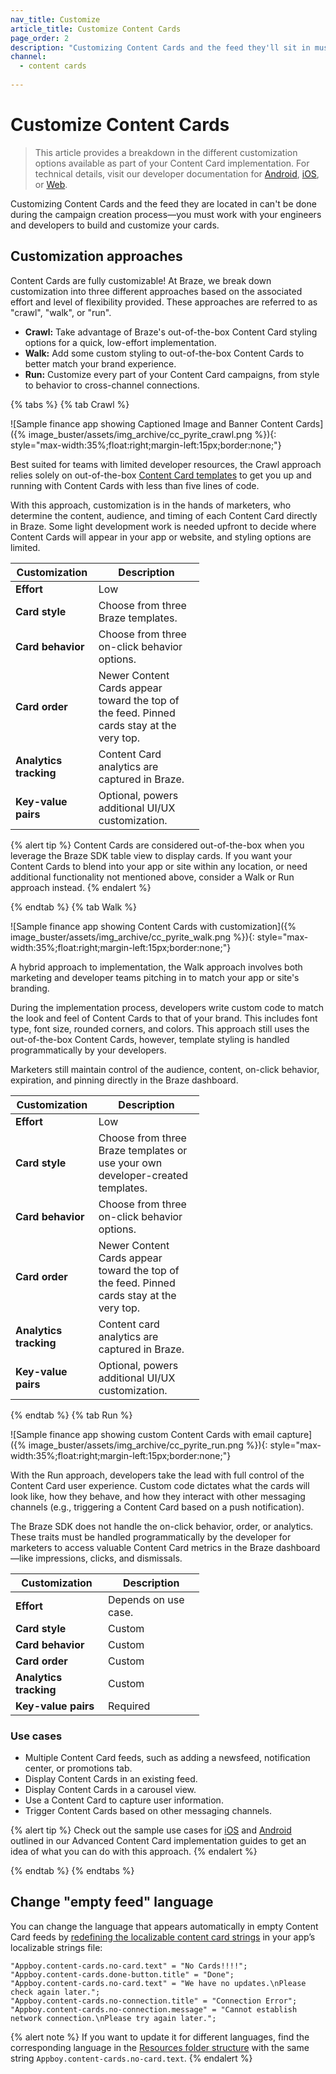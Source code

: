 ```yaml
---
nav_title: Customize
article_title: Customize Content Cards
page_order: 2
description: "Customizing Content Cards and the feed they'll sit in must be done with your engineers and developers."
channel:
  - content cards
  
---
```


# Customize Content Cards

> This article provides a breakdown in the different customization options available as part of your Content Card implementation. For technical details, visit our developer documentation for [Android][1], [iOS][2], or [Web][3].

Customizing Content Cards and the feed they are located in can't be done during the campaign creation process—you must work with your engineers and developers to build and customize your cards.

## Customization approaches

Content Cards are fully customizable! At Braze, we break down customization into three different approaches based on the associated effort and level of flexibility provided. These approaches are referred to as "crawl", "walk", or "run".

- **Crawl:** Take advantage of Braze's out-of-the-box Content Card styling options for a quick, low-effort implementation.
- **Walk:** Add some custom styling to out-of-the-box Content Cards to better match your brand experience.
- **Run:** Customize every part of your Content Card campaigns, from style to behavior to cross-channel connections.

<style>
table {
  width: 60%;
}
table td {
    word-break: break-word;
}
</style>

{% tabs %}
{% tab Crawl %}

![Sample finance app showing Captioned Image and Banner Content Cards]({% image_buster/assets/img_archive/cc_pyrite_crawl.png %}){: style="max-width:35%;float:right;margin-left:15px;border:none;"}

Best suited for teams with limited developer resources, the Crawl approach relies solely on out-of-the-box [Content Card templates]({{site.baseurl}}/user_guide/message_building_by_channel/content_cards/creative_details/) to get you up and running with Content Cards with less than five lines of code.

With this approach, customization is in the hands of marketers, who determine the content, audience, and timing of each Content Card directly in Braze. Some light development work is needed upfront to decide where Content Cards will appear in your app or website, and styling options are limited.

<table>
<thead>
  <tr>
    <th>Customization</th>
    <th>Description</th>
  </tr>
</thead>
<tbody>
  <tr>
    <td><b>Effort</b></td>
    <td>Low</td>
  </tr>
  <tr>
    <td><b>Card style</b></td>
    <td>Choose from three Braze templates.</td>
  </tr>
  <tr>
    <td><b>Card behavior</b></td>
    <td>Choose from three on-click behavior options.</td>
  </tr>
  <tr>
    <td><b>Card order</b></td>
    <td>Newer Content Cards appear toward the top of the feed. Pinned cards stay at the very top.</td> 
  </tr>
  <tr>
    <td><b>Analytics tracking</b></td>
    <td>Content Card analytics are captured in Braze.</td>
  </tr>
  <tr>
    <td><b>Key-value pairs</b></td>
    <td>Optional, powers additional UI/UX customization.</td>
  </tr>
</tbody>
</table>

{% alert tip %}
Content Cards are considered out-of-the-box when you leverage the Braze SDK table view to display cards. If you want your Content Cards to blend into your app or site within any location, or need additional functionality not mentioned above, consider a Walk or Run approach instead.
{% endalert %}

{% endtab %}
{% tab Walk %}

![Sample finance app showing Content Cards with customization]({% image_buster/assets/img_archive/cc_pyrite_walk.png %}){: style="max-width:35%;float:right;margin-left:15px;border:none;"}

A hybrid approach to implementation, the Walk approach involves both marketing and developer teams pitching in to match your app or site's branding. 

During the implementation process, developers write custom code to match the look and feel of Content Cards to that of your brand. This includes font type, font size, rounded corners, and colors. This approach still uses the out-of-the-box Content Cards, however, template styling is handled programmatically by your developers.

Marketers still maintain control of the audience, content, on-click behavior, expiration, and pinning directly in the Braze dashboard.

<table>
<thead>
  <tr>
    <th>Customization</th>
    <th>Description</th>
  </tr>
</thead>
<tbody>
  <tr>
    <td><b>Effort</b></td>
    <td>Low</td>
  </tr>
  <tr>
    <td><b>Card style</b></td>
    <td>Choose from three Braze templates or use your own developer-created templates.</td>
  </tr>
  <tr>
    <td><b>Card behavior</b></td>
    <td>Choose from three on-click behavior options.</td>
  </tr>
  <tr>
    <td><b>Card order</b></td>
    <td>Newer Content Cards appear toward the top of the feed. Pinned cards stay at the very top.</td>
  </tr>
  <tr>
    <td><b>Analytics tracking</b></td>
    <td>Content card analytics are captured in Braze.</td>
  </tr>
  <tr>
    <td><b>Key-value pairs</b></td>
    <td>Optional, powers additional UI/UX customization.</td>
  </tr>
</tbody>
</table>

{% endtab %}
{% tab Run %}

![Sample finance app showing custom Content Cards with email capture]({% image_buster/assets/img_archive/cc_pyrite_run.png %}){: style="max-width:35%;float:right;margin-left:15px;border:none;"}

With the Run approach, developers take the lead with full control of the Content Card user experience. Custom code dictates what the cards will look like, how they behave, and how they interact with other messaging channels (e.g., triggering a Content Card based on a push notification). 

The Braze SDK does not handle the on-click behavior, order, or analytics. These traits must be handled programmatically by the developer for marketers to access valuable Content Card metrics in the Braze dashboard—like impressions, clicks, and dismissals.

<table>
<thead>
  <tr>
    <th>Customization</th>
    <th>Description</th>
  </tr>
</thead>
<tbody>
  <tr>
    <td><b>Effort</b></td>
    <td>Depends on use case.</td>
  </tr>
  <tr>
    <td><b>Card style</b></td>
    <td>Custom</td>
  </tr>
  <tr>
    <td><b>Card behavior</b></td>
    <td>Custom</td>
  </tr>
  <tr>
    <td><b>Card order</b></td>
    <td>Custom</td>
  </tr>
  <tr>
    <td><b>Analytics tracking</b></td>
    <td>Custom</td>
  </tr>
  <tr>
    <td><b>Key-value pairs</b></td>
    <td>Required</td>
  </tr>
</tbody>
</table>

### Use cases

- Multiple Content Card feeds, such as adding a newsfeed, notification center, or promotions tab.
- Display Content Cards in an existing feed.
- Display Content Cards in a carousel view.
- Use a Content Card to capture user information.
- Trigger Content Cards based on other messaging channels.

{% alert tip %}
Check out the sample use cases for [iOS]({{site.baseurl}}/developer_guide/platform_integration_guides/ios/content_cards/implementation_guide/#sample-use-cases) and [Android]({{site.baseurl}}/developer_guide/platform_integration_guides/android/content_cards/implementation_guide/#sample-use-cases) outlined in our Advanced Content Card implementation guides to get an idea of what you can do with this approach.
{% endalert %}

{% endtab %}
{% endtabs %}

## Change "empty feed" language

You can change the language that appears automatically in empty Content Card feeds by [redefining the localizable content card strings](https://github.com/Appboy/appboy-ios-sdk/blob/3cca65b06f66085f5bc7c8e1ad267bf8bb1f0da7/AppboyUI/ABKContentCards/Resources/en.lproj/AppboyContentCardsLocalizable.strings) in your app’s localizable strings file: 
```
"Appboy.content-cards.no-card.text" = "No Cards!!!!";
"Appboy.content-cards.done-button.title" = "Done";
"Appboy.content-cards.no-card.text" = "We have no updates.\nPlease check again later.";
"Appboy.content-cards.no-connection.title" = "Connection Error";
"Appboy.content-cards.no-connection.message" = "Cannot establish network connection.\nPlease try again later.";
```
{% alert note %}
If you want to update it for different languages, find the corresponding language in the [Resources folder structure](https://github.com/Appboy/appboy-ios-sdk/tree/3cca65b06f66085f5bc7c8e1ad267bf8bb1f0da7/AppboyUI/ABKContentCards/Resources) with the same string `Appboy.content-cards.no-card.text`.
{% endalert %}


[1]: {{site.baseurl}}/developer_guide/platform_integration_guides/android/content_cards/customization/custom_styling/
[2]: {{site.baseurl}}/developer_guide/platform_integration_guides/ios/content_cards/customization/custom_styling/
[3]: {{site.baseurl}}/developer_guide/platform_integration_guides/web/content_cards/customization/custom_ui/